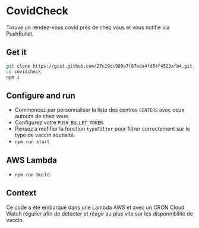 # CovidCheck

Trouve un rendez-vous covid près de chez vous et vous notifie via PushBullet.

## Get it

```bash
git clone https://gist.github.com/27c19dc989a7f87eda4fd54f4523afb4.git covidcheck
cd covidcheck
npm i
```

## Configure and run

- Commencez par personnaliser la liste des centres `CENTERS` avec ceux autours de chez vous.
- Configurez votre `PUSH_BULLET_TOKEN`.
- Pensez a mofifier la fonction `typeFilter` pour filtrer correctement sur le type de vaccin souhaité.
- `npm run start`

## AWS Lambda

- `npm run build`

## Context

Ce code a été embarqué dans une Lambda AWS et avec un CRON Cloud Watch régulier afin de détecter et réagir au plus vite sur les disponnibilité de vaccin.